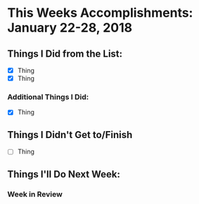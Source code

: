 # This Weeks Accomplishments: January 22-28, 2018

## Things I Did from the List:
- [x] Thing
- [x] Thing

### Additional Things I Did:
- [x] Thing


## Things I Didn't Get to/Finish
- [ ] Thing


## Things I'll Do Next Week:

### Week in Review